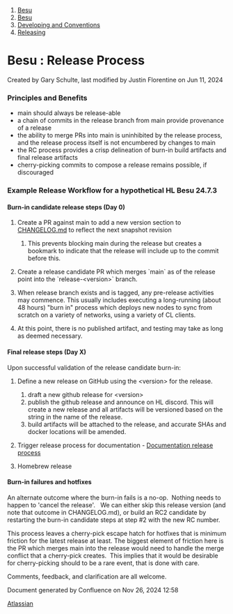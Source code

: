 1. [Besu](index.html)
2. [Besu](Besu_22151173.html)
3. [Developing and Conventions](Developing-and-Conventions_22153909.html)
4. [Releasing](Releasing_22154097.html)

# Besu : Release Process

Created by Gary Schulte, last modified by Justin Florentine on Jun 11, 2024

### Principles and Benefits

- main should always be release-able
- a chain of commits in the release branch from main provide provenance of a release
- the ability to merge PRs into main is uninhibited by the release process, and the release process itself is not encumbered by changes to main
- the RC process provides a crisp delineation of burn-in build artifacts and final release artifacts
- cherry-picking commits to compose a release remains possible, if discouraged

### Example Release Workflow for a hypothetical HL Besu 24.7.3

#### Burn-in candidate release steps (Day 0)

1. Create a PR against main to add a new version section to [CHANGELOG.md](http://CHANGELOG.md) to reflect the next snapshot revision
   
   1. This prevents blocking main during the release but creates a bookmark to indicate that the release will include up to the commit before this.
2. Create a release candidate PR which merges \`main\` as of the release point into the \`release-&lt;version&gt;\` branch.
3. When release branch exists and is tagged, any pre-release activities may commence. This usually includes executing a long-running (about 48 hours) "burn in" process which deploys new nodes to sync from scratch on a variety of networks, using a variety of CL clients.
4. At this point, there is no published artifact, and testing may take as long as deemed necessary.

#### Final release steps (Day X)

Upon successful validation of the release candidate burn-in:

1. Define a new release on GitHub using the &lt;version&gt; for the release.
   
   1. draft a new github release for &lt;version&gt;
   2. publish the github release and announce on HL discord. This will create a new release and all artifacts will be versioned based on the string in the name of the release.
   3. build artifacts will be attached to the release, and accurate SHAs and docker locations will be amended.
2. Trigger release process for documentation - [Documentation release process](Documentation-release-process_22154881.html)
3. Homebrew release

#### Burn-in failures and hotfixes

An alternate outcome where the burn-in fails is a no-op.  Nothing needs to happen to 'cancel the release'.   We can either skip this release version (and note that outcome in CHANGELOG.md), or build an RC2 candidate by restarting the burn-in candidate steps at step #2 with the new RC number.  

This process leaves a cherry-pick escape hatch for hotfixes that is minimum friction for the latest release at least. The biggest element of friction here is the PR which merges main into the release would need to handle the merge conflict that a cherry-pick creates.  This implies that it would be desirable for cherry-picking should to be a rare event, that is done with care. 

Comments, feedback, and clarification are all welcome.

Document generated by Confluence on Nov 26, 2024 12:58

[Atlassian](http://www.atlassian.com/)
